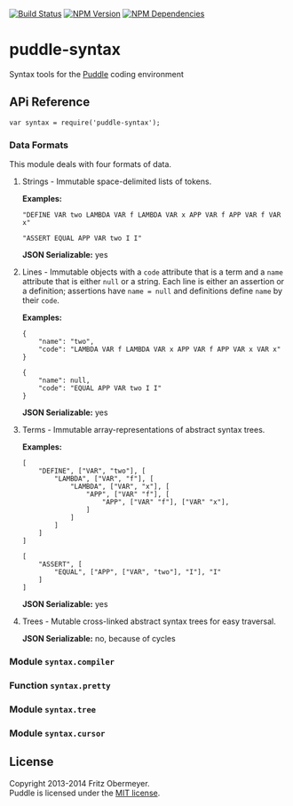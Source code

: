 [![Build Status](https://travis-ci.org/fritzo/puddle-syntax.svg?branch=master)](http://travis-ci.org/fritzo/puddle-syntax)
[![NPM Version](https://badge.fury.io/js/puddle-syntax.svg)](https://www.npmjs.org/package/puddle-syntax)
[![NPM Dependencies](https://david-dm.org/fritzo/puddle-syntax.svg)](https://www.npmjs.org/package/puddle-syntax)

# puddle-syntax

Syntax tools for the
[Puddle](https://github.com/fritzo/puddle) coding environment

## APi Reference

    var syntax = require('puddle-syntax');

### Data Formats

This module deals with four formats of data.

1.  Strings - Immutable space-delimited lists of tokens.

    **Examples:**

        "DEFINE VAR two LAMBDA VAR f LAMBDA VAR x APP VAR f APP VAR f VAR x"

        "ASSERT EQUAL APP VAR two I I"

    **JSON Serializable:** yes

2.  Lines - Immutable objects with a `code` attribute that is a term
    and a `name` attribute that is either `null` or a string.
    Each line is either an assertion or a definition;
    assertions have `name = null` and definitions define `name` by their `code`.

    **Examples:**

        {
            "name": "two",
            "code": "LAMBDA VAR f LAMBDA VAR x APP VAR f APP VAR x VAR x"
        }

        {
            "name": null,
            "code": "EQUAL APP VAR two I I"
        }

    **JSON Serializable:** yes

3.  Terms - Immutable array-representations of abstract syntax trees.

    **Examples:**

        [
            "DEFINE", ["VAR", "two"], [
                "LAMBDA", ["VAR", "f"], [
                    "LAMBDA", ["VAR", "x"], [
                        "APP", ["VAR" "f"], [
                            "APP", ["VAR" "f"], ["VAR" "x"],
                        ]
                    ]
                ]
            ]
        ]

        [
            "ASSERT", [
                "EQUAL", ["APP", ["VAR", "two"], "I"], "I"
            ]
        ]

    **JSON Serializable:** yes

4.  Trees - Mutable cross-linked abstract syntax trees for easy traversal.

    **JSON Serializable:** no, because of cycles

### Module `syntax.compiler`

### Function `syntax.pretty`

### Module `syntax.tree`

### Module `syntax.cursor`

## License

Copyright 2013-2014 Fritz Obermeyer.<br/>
Puddle is licensed under the [MIT license](/LICENSE).
